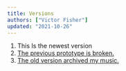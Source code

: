 ```yaml
---
title: Versions
authors: ["Victor Fisher"]
updated: "2021-10-26"
---
```


1. <g-link to="/">This Is the newest version</g-link>
2. [The previous prototype is broken.](https://nuxt.victorslibrary.com/)
3. [The old version archived my music.](https://strapi.victorslibrary.com/)
